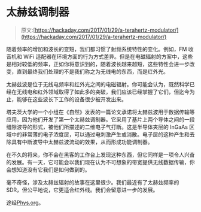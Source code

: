 # 太赫兹调制器

> 原文:[https://hackaday.com/2017/01/29/a-terahertz-modulator/](https://hackaday.com/2017/01/29/a-terahertz-modulator/)

随着频率的增加和波长的变短，我们都习惯了射频系统特性的变化。例如，FM 收音机和 WiFi 适配器在环境方面的行为方式差异。但是在电磁辐射的方案中，这些是相对较低的频率，正如你将意识到的，随着波长越来越短，这些特性会进一步改变，直到最终我们处理的不是我们称之为无线电的东西，而是红外光。

太赫兹波是位于无线电频率和红外光之间的电磁辐射。你可能会认为，既然科学已经在无线电和红外领域取得了如此多的突破，我们应该已经掌握了它们，但迄今为止，能够在这些波长下工作的设备很少被开发出来。

塔夫茨大学的一个小组在《自然》发表的一篇论文承诺将太赫兹波用于数据传输等应用，因为他们开发了第一个太赫兹调制器。它采用了基片上两个导体之间的一段缝隙波导的形式，被他们所描述的二维电子气打断。这是半导体夹层的 InGaAs 区域中的非常薄的电子浓度层，可以通过电刺激产生或消散。电子层的这种产生和去除具有中断波导中太赫兹波流动的效果，从而形成功能调制器。

在不久的将来，你不会在黑客的工作台上发现这种东西，但它同样是一项令人兴奋的发展。有一天，它可能会以我们现在认为不可想象的带宽提供无线数据传输，你会想知道没有它我们是如何做到的。

毫不奇怪，涉及太赫兹辐射的故事在这里很少。我们最近有了太赫兹频率的 SDR，但公平地说，它更适合红外线。我们会留意进一步的发展。

途经[Phys.org](https://phys.org/news/2017-01-chip-sized-high-speed-terahertz-modulator-possibility.html)。